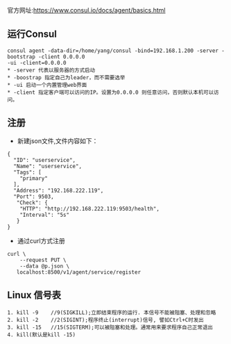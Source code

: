 官方网址:https://www.consul.io/docs/agent/basics.html
## 运行Consul
```
consul agent -data-dir=/home/yang/consul -bind=192.168.1.200 -server -bootstrap -client 0.0.0.0 
-ui -client=0.0.0.0
* -server 代表以服务器的方式启动
* -boostrap 指定自己为leader，而不需要选举
* -ui 启动一个内置管理web界面
* -client 指定客户端可以访问的IP。设置为0.0.0.0 则任意访问，否则默认本机可以访问。 
```
## 注册
* 新建json文件,文件内容如下：
```
{
  "ID": "userservice",
  "Name": "userservice",
  "Tags": [
    "primary"
  ],
  "Address": "192.168.222.119",
  "Port": 9503,
   "Check": {
    "HTTP": "http://192.168.222.119:9503/health",
    "Interval": "5s"
   }
}

```
* 通过curl方式注册
```
curl \
    --request PUT \
    --data @p.json \
   localhost:8500/v1/agent/service/register
```
## Linux 信号表
```
1. kill -9    //9(SIGKILL);立即结束程序的运行. 本信号不能被阻塞、处理和忽略
2. kill -2    //2(SIGINT);程序终止(interrupt)信号, 譬如Ctrl+C时发出 
3. kill -15   //15(SIGTERM);可以被阻塞和处理。通常用来要求程序自己正常退出
4. kill(默认是kill -15)
```
